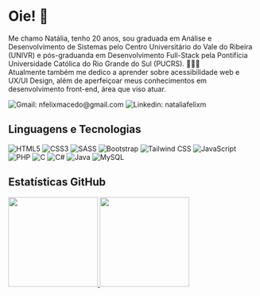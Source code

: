 # Oie! 👋

<!--<img src="https://i.postimg.cc/FHR4nrTV/IMG-2912.png" width=200 height=200>-->

Me chamo Natália, tenho 20 anos, sou graduada em Análise e Desenvolvimento de Sistemas pelo Centro Universitário do Vale do Ribeira (UNIVR) e pós-graduanda em Desenvolvimento Full-Stack pela Pontifícia Universidade Católica do Rio Grande do Sul (PUCRS). 👩🏻‍🎓 <br>
Atualmente também me dedico a aprender sobre acessibilidade web e UX/UI Design, além de aperfeiçoar meus conhecimentos em desenvolvimento front-end, área que viso atuar.

![Gmail: nfelixmacedo@gmail.com](https://img.shields.io/badge/Gmail-D14836?style=flat-square&logo=gmail&logoColor=white&link=mailto:nfelixmacedo@gmail.com)
![Linkedin: nataliafelixm](https://img.shields.io/badge/LinkedIn-0077B5?style=flat-square&logo=linkedin&logoColor=white&link=https://www.linkedin.com/in/nataliafelixm/)

## Linguagens e Tecnologias 

![HTML5](https://img.shields.io/badge/HTML5-E34F26?style=flat-square&logo=html5&logoColor=white)
![CSS3](https://img.shields.io/badge/CSS3-1572B6?style=flat-square&logo=css3&logoColor=white)
![SASS](https://img.shields.io/badge/Sass-CC6699?style=flat-square&logo=sass&logoColor=white)
![Bootstrap](https://img.shields.io/badge/Bootstrap-563D7C?style=flat-square&logo=bootstrap&logoColor=white)
![Tailwind CSS](https://img.shields.io/badge/Tailwind_CSS-38B2AC?style=flat-square&logo=tailwind-css&logoColor=white)
![JavaScript](https://img.shields.io/badge/JavaScript-323330?style=flat-square&logo=javascript&logoColor=F7DF1E)
![PHP](https://img.shields.io/badge/PHP-777BB4?style=flat-square&logo=php&logoColor=white)
![C](https://img.shields.io/badge/C-00599C?style=flat-square&logo=c&logoColor=white)
![C#](https://img.shields.io/badge/C%23-239120?style=flat-square&logo=c-sharp&logoColor=white)
![Java](https://img.shields.io/badge/Java-ED8B00?style=flat-square)
![MySQL](https://img.shields.io/badge/MySQL-005C84?style=flat-square&logo=mysql&logoColor=white)
           
<!--<img src="https://i.postimg.cc/nLzjG9jK/327181086-1226088594983736-4445367260896923403-n.png" width="100" height="100">

• Eu ProgrAmo Front-End #2

<img src="https://i.postimg.cc/TPF8NBw7/4975968.png" width="100" height="100">

• HTML5 e CSS3 parte 1: crie uma página da Web

• HTML5 e CSS3 parte 2: posicionamento, listas e navegaçãoHTML5 e CSS3 parte 2: posicionamento, listas e navegação

• HTML5 e CSS3 parte 3: trabalhando com formulários e tabelasHTML5 e CSS3 parte 3: trabalhando com formulários e tabelas

• HTML5 e CSS3 parte 4: avançando no CSS

• Acessibilidade web: crie designs inclusivos

• Acessibilidade web parte 1: tornando seu front-end inclusivo-->

## Estatísticas GitHub 

<div>
<a href="https://github.com/seu-usuário-aqui">
<img height="180em" src="https://github-readme-stats.vercel.app/api/top-langs/?username=natfmacedo&layout=compact&langs_count=7&theme=dark"/>
<img height="180em" src="https://github-readme-stats.vercel.app/api?username=natfmacedo&show_icons=true&theme=dark&include_all_commits=true&count_private=true"/>
</div>
